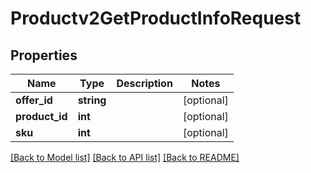 # Productv2GetProductInfoRequest

## Properties
Name | Type | Description | Notes
------------ | ------------- | ------------- | -------------
**offer_id** | **string** |  | [optional] 
**product_id** | **int** |  | [optional] 
**sku** | **int** |  | [optional] 

[[Back to Model list]](../README.md#documentation-for-models) [[Back to API list]](../README.md#documentation-for-api-endpoints) [[Back to README]](../README.md)



